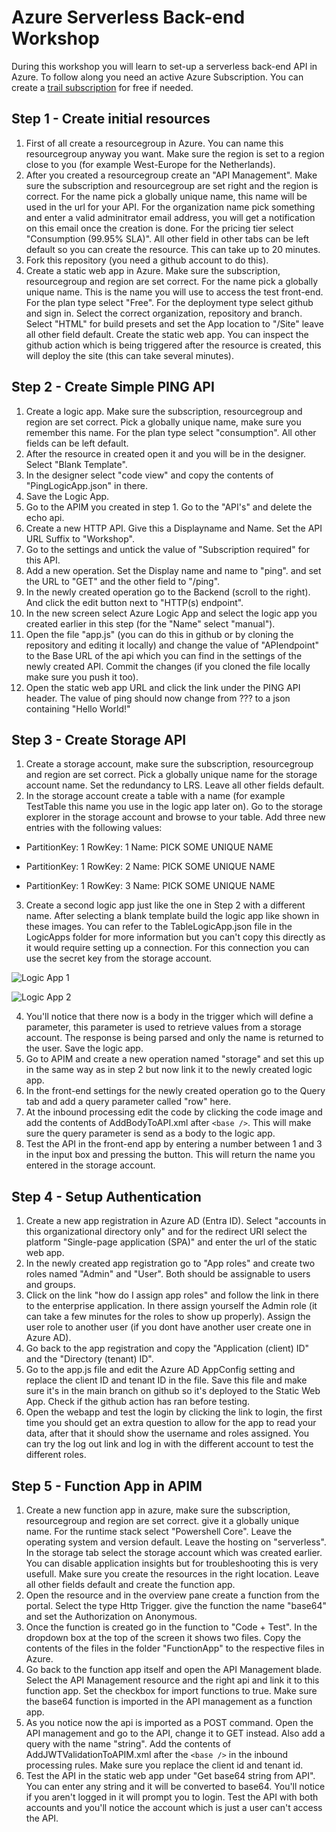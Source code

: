 # Azure Serverless Back-end Workshop

During this workshop you will learn to set-up a serverless back-end API in Azure. To follow along you need an active Azure Subscription. You can create a [trail subscription](https://azure.microsoft.com/en-us/pricing/offers/ms-azr-0044p/) for free if needed.

## Step 1 - Create initial resources

1. First of all create a resourcegroup in Azure. You can name this resourcegroup anyway you want. Make sure the region is set to a region close to you (for example West-Europe for the Netherlands).
2. After you created a resourcegroup create an "API Management". Make sure the subscription and resourcegroup are set right and the region is correct. For the name pick a globally unique name, this name will be used in the url for your API. For the organization name pick something and enter a valid adminitrator email address, you will get a notification on this email once the creation is done. For the pricing tier select "Consumption (99.95% SLA)". All other field in other tabs can be left default so you can create the resource. This can take up to 20 minutes.
3. Fork this repository (you need a github account to do this).
4. Create a static web app in Azure. Make sure the subscription, resourcegroup and region are set correct. For the name pick a globally unique name. This is the name you will use to access the test front-end. For the plan type select "Free". For the deployment type select github and sign in. Select the correct organization, repository and branch. Select "HTML" for build presets and set the App location to "/Site" leave all other field default. Create the static web app. You can inspect the github action which is being triggered after the resource is created, this will deploy the site (this can take several minutes).

## Step 2 - Create Simple PING API

1. Create a logic app. Make sure the subscription, resourcegroup and region are set correct. Pick a globally unique name, make sure you remember this name. For the plan type select "consumption". All other fields can be left default.
2. After the resource in created open it and you will be in the designer. Select "Blank Template".
3. In the designer select "code view" and copy the contents of "PingLogicApp.json" in there.
4. Save the Logic App.
5. Go to the APIM you created in step 1. Go to the "API's" and delete the echo api.
6. Create a new HTTP API. Give this a Displayname and Name. Set the API URL Suffix to  "Workshop".
7. Go to the settings and untick the value of "Subscription required" for this API.
8. Add a new operation. Set the Display name and name to "ping". and set the URL to "GET" and the other field to "/ping".
9. In the newly created operation go to the Backend (scroll to the right). And click the edit button next to "HTTP(s) endpoint".
10. In the new screen select Azure Logic App and select the logic app you created earlier in this step (for the "Name" select "manual").
11. Open the file "app.js" (you can do this in github or by cloning the repository and editing it locally) and change the value of "APIendpoint" to the Base URL of the api which you can find in the settings of the newly created API. Commit the changes (if you cloned the file locally make sure you push it too).
12. Open the static web app URL and click the link under the PING API header. The value of ping should now change from ??? to a json containing "Hello World!"

## Step 3 - Create Storage API

1. Create a storage account, make sure the subscription, resourcegroup and region are set correct. Pick a globally unique name for the storage account name. Set the redundancy to LRS. Leave all other fields default.
2. In the storage account create a table with a name (for example TestTable this name you use in the logic app later on).  Go to the storage explorer in the storage account and browse to your table. Add three new entries with the following values:

* PartitionKey: 1
RowKey: 1
Name: PICK SOME UNIQUE NAME

* PartitionKey: 1
RowKey: 2
Name: PICK SOME UNIQUE NAME

* PartitionKey: 1
RowKey: 3
Name: PICK SOME UNIQUE NAME

3. Create a second logic app just like the one in Step 2 with a different name. After selecting a blank template build the logic app like shown in these images. You can refer to the TableLogicApp.json file in the LogicApps folder for more information but you can't copy this directly as it would require setting up a connection. For this connection you can use the secret key from the storage account.

![Logic App 1](\Images\StorageLogicApp1.png)

![Logic App 2](\Images\StorageLogicApp2.png)

4. You'll notice that there now is a body in the trigger which will define a parameter, this parameter is used to retrieve values from a storage account. The response is being parsed and only the name is returned to the user. Save the logic app.
5. Go to APIM and create a new operation named "storage" and set this up in the same way as in step 2 but now link it to the newly created logic app.
6. In the front-end settings for the newly created operation go to the Query tab and add a query parameter called "row" here.
7. At the inbound processing edit the code by clicking the code image and add the contents of AddBodyToAPI.xml after `<base />`. This will make sure the query parameter is send as a body to the logic app.
8. Test the API in the front-end app by entering a number between 1 and 3 in the input box and pressing the button. This will return the name you entered in the storage account.

## Step 4 - Setup Authentication

1. Create a new app registration in Azure AD (Entra ID). Select "accounts in this organizational directory only" and for the redirect URI select the platform "Single-page application (SPA)" and enter the url of the static web app.
2. In the newly created app registration go to "App roles" and create two roles named "Admin" and "User". Both should be assignable to users and groups.
3. Click on the link "how do I assign app roles" and follow the link in there to the enterprise application. In there assign yourself the Admin role (it can take a few minutes for the roles to show up properly). Assign the user role to another user (if you dont have another user create one in Azure AD).
4. Go back to the app registration and copy the "Application (client) ID" and the "Directory (tenant) ID".
5. Go to the app.js file and edit the Azure AD AppConfig setting and replace the client ID and tenant ID in the file. Save this file and make sure it's in the main branch on github so it's deployed to the Static Web App. Check if the github action has ran before testing.
6. Open the webapp and test the login by clicking the link to login, the first time you should get an extra question to allow for the app to read your data, after that it should show the username and roles assigned. You can try the log out link and log in with the different account to test the different roles.

## Step 5 - Function App in APIM

1. Create a new function app in azure, make sure the subscription, resourcegroup and region are set correct. give it a globally unique name. For the runtime stack select "Powershell Core". Leave the operating system and version default. Leave the hosting on "serverless". In the storage tab select the storage account which was created earlier. You can disable application insights but for troubleshooting this is very usefull. Make sure you create the resources in the right location. Leave all other fields default and create the function app.
2. Open the resource and in the overview pane create a function from the portal. Select the type Http Trigger. give the function the name "base64" and set the Authorization on Anonymous.
3. Once the function is created go in the function to "Code + Test". In the dropdown box at the top of the screen it shows two files. Copy the contents of the files in the folder "FunctionApp" to the respective files in Azure.
4. Go back to the function app itself and open the API Management blade. Select the API Management resource and the right api and link it to this function app. Set the checkbox for import functions to true. Make sure the base64 function is imported in the API management as a function app.
5. As you notice now the api is imported as a POST command. Open the API management and go to the API, change it to GET instead. Also add a query with the name "string". Add the contents of AddJWTValidationToAPIM.xml after the `<base />` in the inbound processing rules. Make sure you replace the client id and tenant id.
6. Test the API in the static web app under "Get base64 string from API". You can enter any string and it will be converted to base64. You'll notice if you aren't logged in it will prompt you to login. Test the API with both accounts and you'll notice the account which is just a user can't access the API.
